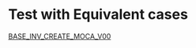 # Test with Equivalent cases

[BASE_INV_CREATE_MOCA_V00](docs/Tests/BASE_INV_CREATE_MOCA_V001/readme.md)
